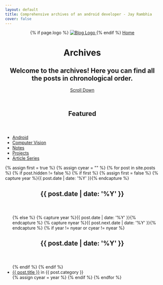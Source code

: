 ```yaml
---
layout: default
title: Comprehensive archives of an android developer - Jay Rambhia
cover: false
---
```


<header class="main-header {% if page.cover %}" style="background-image: url({{ page.cover }}) {%else%}no-cover{% endif %}">
    <nav class="main-nav overlay clearfix">
            {% if page.logo %}
                <a class="blog-logo" href="{{ site.url }}">
                    <img src="{{ page.logo }}" alt="Blog Logo" />
                </a>
            {% endif %}
        <a class="back-button icon-arrow-left" href="{{ site.url }}">Home</a>
    </nav>
    <div class="vertical">
        <div class="main-header-content inner">
            <h1 class="page-title">Archives</h1>
            <h2 class="page-description">
                Welcome to the archives! Here you can find all the posts in chronological order.
            </h2>
        </div>
    </div>
    <a class="scroll-down icon-arrow-left" href="#content" data-offset="-45"><span class="hidden">Scroll Down</span></a>
</header>


<main id="content" class="content" role="main">
<article class="post">
	<header class="post-header">
        <h2 class="post-title">Featured</h2>
    </header>
    <section class="post-excerpt">
    	<ul>
    		<li>
    			<a href="{{ site.url }}/android">Android</a>
    		</li>
    		<li>
    			<a href="{{ site.url }}/computervision">Computer Vision</a>
    		</li>
    		<li>
    			<a href="{{ site.url }}/notes">Notes</a>
    		</li>
        <li>
            <a href="{{ site.url }}/projects">Projects</a>
        </li>
        <li>
            <a href="{{ site.url }}/series">Article Series</a>
        </li>
    	</ul>
    </section>
</article>    

{% assign first = true %}
{% assign cyear = "" %}
{% for post in site.posts %}
  {% if post.hidden != false %}
    {% if first %}
		  {% assign first = false %}
		  {% capture year %}{{ post.date | date: '%Y' }}{% endcapture %}
		  <article class="post">
			   <header class="post-header">
				     <h2 class="post-title">{{ post.date | date: '%Y' }}</h2>
			   </header>
			   <section class="post-excerpt">
				   <ul>
	  {% else %}
		      {% capture year %}{{ post.date | date: '%Y' }}{% endcapture %}
		      {% capture nyear %}{{ post.next.date | date: '%Y' }}{% endcapture %}
		      {% if year != nyear or cyear != nyear %}
			      </ul>
			    </section>
			  </article>
			  <article class="post">
				  <header class="post-header">
			        <h2 class="post-title">{{ post.date | date: '%Y' }}</h2>
			    </header>
			    <section class="post-excerpt">
			      <ul>
		     {% endif %}
	  {% endif %}    
    <li>
        <a href="{{ post.url }}">{{ post.title }}</a> in {{ post.category }}
    </li>
    {% assign cyear = year %}
  {% endif %}
{% endfor %}
</ul>
</section>
</article>
</main>
